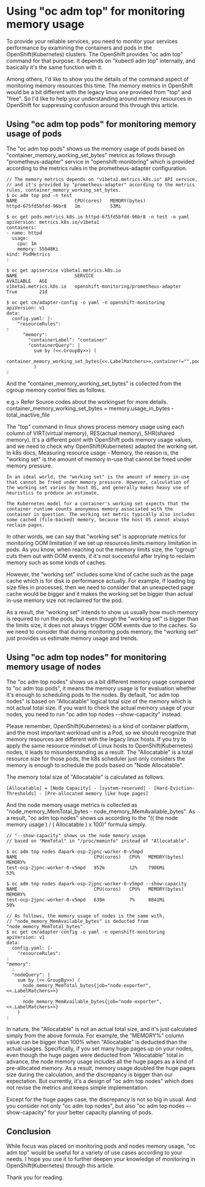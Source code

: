 # Using "oc adm top" for monitoring memory usage

To provide your reliable services, you need to monitor your services performance by examining the containers and pods in the OpenShift(Kubernetes) clusters. The OpenShift provides "oc adm top" command for that purpose. It depends on "kubectl adm top" internally, and basically it's the same function with it.

Among others, I'd like to show you the details of the command aspect of monitoring memory resources this time. The memory metrics in OpenShift would be a bit different with the legacy linux one provided from "top" and "free". So I'd like to help your understanding around memory resources in OpenShift for suppressing confusion around this through this article.

## Using "oc adm top pods" for monitoring memory usage of pods

The "oc adm top pods" shows us the memory usage of pods based on "container_memory_working_set_bytes" metrics as follows through "prometheus-adapter" service in "openshift-monitoring" which is provided according to the metrics rules in the prometheus-adapter configuration.



```console
// The memory metrics depends on "v1beta1.metrics.k8s.io" API service,
// and it's provided by "prometheus-adapter" according to the metrics rules, container_memory_working_set_bytes.
$ oc adm top pod -n test
NAME                     CPU(cores)   MEMORY(bytes)   
httpd-675fd5bfdd-96br8   1m           53Mi        

$ oc get pods.metrics.k8s.io httpd-675fd5bfdd-96br8 -n test -o yaml
apiVersion: metrics.k8s.io/v1beta1
containers:
- name: httpd
  usage:
    cpu: 1m
    memory: 55048Ki
kind: PodMetrics
:

$ oc get apiservice v1beta1.metrics.k8s.io
NAME                     SERVICE                                   AVAILABLE   AGE
v1beta1.metrics.k8s.io   openshift-monitoring/prometheus-adapter   True        21d

$ oc get cm/adapter-config -o yaml -n openshift-monitoring
apiVersion: v1
data:
  config.yaml: |-
    "resourceRules":
:
      "memory":
        "containerLabel": "container"
        "containerQuery": |
          sum by (<<.GroupBy>>) (
            container_memory_working_set_bytes{<<.LabelMatchers>>,container!="",pod!=""}
          )
:
```

And the "container_memory_working_set_bytes" is collected from the cgroup memory control files as follows.

  e.g.> Refer Source codes about the workingset for more details.
  container_memory_working_set_bytes = memory.usage_in_bytes - total_inactive_file

The "top" command in linux shows process memory usage using each column of VIRT(virtual memory), RES(actual memory), SHR(shared memory). It's a different point with OpenShift pods memory usage values, and we need to check why OpenShift(Kubernetes) adapted the working set.
In k8s docs, Measuring resource usage - Memory, the reason is, the "working set" is the amount of memory in-use that cannot be freed under memory pressure.

```text
In an ideal world, the "working set" is the amount of memory in-use that cannot be freed under memory pressure. However, calculation of the working set varies by host OS, and generally makes heavy use of heuristics to produce an estimate.

The Kubernetes model for a container's working set expects that the container runtime counts anonymous memory associated with the container in question. The working set metric typically also includes some cached (file-backed) memory, because the host OS cannot always reclaim pages.
```

In other words, we can say that "working set" is appropriate metrics for monitoring OOM limitation if we set up resources.limits.memory limitation in pods. As you know, when reaching out the memory limits size, the “cgroup” cuts them out with OOM events, if it's not successful after trying to reclaim memory such as some kinds of caches.

However, the “working set” includes some kind of cache such as the page cache which is for disk io performance actually. For example, if loading big size files in processes, then we need to consider that an unexpected page cache would be bigger and it makes the working set be bigger than actual in-use memory size not reclaimed for the pod.

As a result, the "working set" intends to show us usually how much memory is required to run the pods, but even though the "working set" is bigger than the limits size, it does not always trigger OOM events due to the caches. So we need to consider that during monitoring pods memory, the "working set" just provides us estimate memory usage and trends.

## Using "oc adm top nodes" for monitoring memory usage of nodes

The "oc adm top nodes" shows us a bit different memory usage compared to "oc adm top pods", it means the memory usage is for evaluation whether it's enough to scheduling pods to the nodes.
By default, "oc adm top nodes" is based on "Allocatable" logical total size of the memory which is not actual total size. If you want to check the actual memory usage of your nodes, you need to run "oc adm top nodes --show-capacity" instead.

Please remember, OpenShift(Kubernetes) is a kind of container platform, and the most important workload unit is a Pod, so we should recognize that memory resources are different with the legacy linux hosts.
If you try to apply the same resource mindset of Linux hosts to OpenShift(Kubernetes) nodes, it leads to misunderstanding as a result. The "Allocatable" is a total resource size for those pods, the k8s scheduler just only considers the memory is enough to schedule the pods based on "Node Allocatable".

The memory total size of "Allocatable" is calculated as follows.

```[Allocatable] = [Node Capacity] - [system-reserved] - [Hard-Eviction-Thresholds] - [Pre-allocated memory like huge pages]```

And the node memory usage metrics is collected as "node_memory_MemTotal_bytes - node_memory_MemAvailable_bytes". As a result, "oc adm top nodes" shows us according to the "(( the node memory usage ) / ( Allocatable ) x 100)" formula simply.

```console
// "--show-capacity" shows us the node memory usage
// based on "MemTotal" in "/proc/meminfo" instead of "Allocatable".

$ oc adm top nodes dapark-osp-2jpnc-worker-0-v5mpd
NAME                            CPU(cores)   CPU%   MEMORY(bytes)   MEMORY%   
test-ocp-2jpnc-worker-0-v5mpd   952m         12%    7986Mi          53%       

$ oc adm top nodes dapark-osp-2jpnc-worker-0-v5mpd --show-capacity
NAME                            CPU(cores)   CPU%   MEMORY(bytes)   MEMORY%   
test-ocp-2jpnc-worker-0-v5mpd   638m         7%     8041Mi          50%       

// As follows, the memory usage of nodes is the same with,
// "node_memory_MemAvailable_bytes" is deducted from "node_memory_MemTotal_bytes".
$ oc get cm/adapter-config -o yaml -n openshift-monitoring
apiVersion: v1
data:
  config.yaml: |-
    "resourceRules":
:
"memory":
  :
  "nodeQuery": |
    sum by (<<.GroupBy>>) (
      node_memory_MemTotal_bytes{job="node-exporter",<<.LabelMatchers>>}
      -
      node_memory_MemAvailable_bytes{job="node-exporter",<<.LabelMatchers>>}
    )
:
```

In nature, the "Allocatable" is not an actual total size, and it's just calculated simply from the above formula.
For example, the "MEMORY%" column value can be bigger than 100% when "Allocatable" is deducted than the actual usages. Specifically, if you set many huge pages up on your nodes, even though the huge pages were deducted from "Allocatable" total in advance, the node memory usage includes all the huge pages as a kind of pre-allocated memory. As a result, memory usage doubled the huge pages size during the calculation, and the discrepancy is bigger than our expectation. But currently, it's a design of "oc adm top nodes" which does not revise the metrics and keeps simple implementation.

Except for the huge pages case, the discrepancy is not so big in usual. And you consider not only "oc adm top nodes", but also "oc adm top nodes --show-capacity" for your better capacity planning of pods.

## Conclusion

While focus was placed on monitoring pods and nodes memory usage, "oc adm top" would be useful for a variety of use cases according to your needs. I hope you use it to further deepen your knowledge of monitoring in OpenShift(Kubernetes) through this article.

Thank you for reading.
